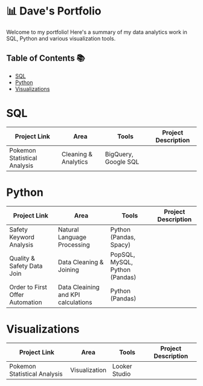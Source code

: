 # 📊 Dave's Portfolio

Welcome to my portfolio! Here's a summary of my data analytics work in SQL, Python and various visualization tools.

## Table of Contents 📚

- [SQL](https://github.com/ddibara5/Portfolio-Guide/edit/main/README.md#sql)
- [Python](https://github.com/ddibara5/Portfolio-Guide/edit/main/README.md#sql)
- [Visualizations](https://github.com/ddibara5/Portfolio-Guide/edit/main/README.md#sql)

# SQL
| Project Link | Area | Tools | Project Description |
| ------------ | ---- | ----- | ------------------- |
| Pokemon Statistical Analysis | Cleaning & Analytics | BigQuery, Google SQL | 

# Python

| Project Link | Area | Tools | Project Description |
| ------------ | ---- | ----- | ------------------- |
| Safety Keyword Analysis | Natural Language Processing | Python (Pandas, Spacy) | 
| Quality & Safety Data Join | Data Cleaning & Joining | PopSQL, MySQL, Python (Pandas) | 
| Order to First Offer Automation | Data Cleaining and KPI calculations | Python (Pandas) | 

# Visualizations

| Project Link | Area | Tools | Project Description |
| ------------ | ---- | ----- | ------------------- |
| Pokemon Statistical Analysis | Visualization | Looker Studio | 
